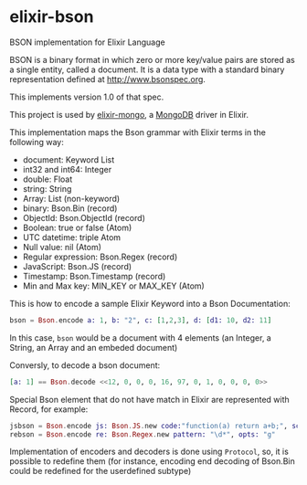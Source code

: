 elixir-bson
===========

BSON implementation for Elixir Language

BSON is a binary format in which zero or more key/value pairs are stored as a single entity, called a document. It is a data type with a standard binary representation defined at <http://www.bsonspec.org>.

This implements version 1.0 of that spec.

This project is used by [elixir-mongo](https://github.com/checkiz/elixir-mongo), a [MongoDB](http://www.mongodb.org) driver in Elixir.

This implementation maps the Bson grammar with Elixir terms in the following way:
  - document: Keyword List
  - int32 and int64: Integer
  - double: Float
  - string: String
  - Array: List (non-keyword)
  - binary: Bson.Bin (record)
  - ObjectId: Bson.ObjectId (record)
  - Boolean: true or false (Atom)
  - UTC datetime: triple Atom
  - Null value: nil (Atom)
  - Regular expression: Bson.Regex (record)
  - JavaScript: Bson.JS (record)
  - Timestamp: Bson.Timestamp (record)
  - Min and Max key: MIN_KEY or MAX_KEY (Atom)

This is how to encode a sample Elixir Keyword into a Bson Documentation:

```elixir
bson = Bson.encode a: 1, b: "2", c: [1,2,3], d: [d1: 10, d2: 11]
```
In this case, `bson` would be a document with 4 elements (an Integer, a String, an Array and an embeded document)

Conversly, to decode a bson document:
```elixir
[a: 1] == Bson.decode <<12, 0, 0, 0, 16, 97, 0, 1, 0, 0, 0, 0>>
```

Special Bson element that do not have match in Elixir are represented with Record, for example:

```elixir
jsbson = Bson.encode js: Bson.JS.new code:"function(a) return a+b;", scope: [b: 2]
rebson = Bson.encode re: Bson.Regex.new pattern: "\d*", opts: "g"
```

Implementation of encoders and decoders is done using `Protocol`, so, it is possible to redefine them (for instance, encoding end decoding of Bson.Bin could be redefined for the userdefined subtype)